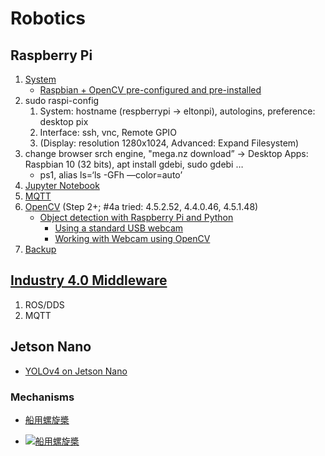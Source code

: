 # Robotics

## Raspberry Pi

1. [System](https://www.raspberrypi.org/software/)
   * [Raspbian + OpenCV pre-configured and pre-installed](https://www.pyimagesearch.com/2016/11/21/raspbian-opencv-pre-configured-and-pre-installed/)
2. sudo raspi-config
   1. System: hostname (respberrypi -> eltonpi), autologins, preference: desktop pix
   2. Interface: ssh, vnc, Remote GPIO
   3. (Display: resolution 1280x1024, Advanced: Expand Filesystem)
3. change browser srch engine,
"mega.nz download” → Desktop Apps: Raspbian 10 (32 bits), apt install gdebi, sudo gdebi …
   * ps1, alias ls=‘ls -GFh —color=auto’
4. [Jupyter Notebook](https://www.instructables.com/Jupyter-Notebook-on-Raspberry-Pi/)
5. [MQTT](https://blog.gtwang.org/iot/raspberry-pi/raspberry-pi-mosquitto-mqtt-broker-iot-integration/)
6. [OpenCV](https://www.pyimagesearch.com/2019/09/16/install-opencv-4-on-raspberry-pi-4-and-raspbian-buster/) (Step 2+; #4a tried: 4.5.2.52, 4.4.0.46, 4.5.1.48)
   * [Object detection with Raspberry Pi and Python](https://medium.datadriveninvestor.com/object-detection-with-raspberry-pi-and-python-bc6b3a1d4972)
     * [Using a standard USB webcam](https://www.raspberrypi.org/documentation/usage/webcams/)
     * [Working with Webcam using OpenCV](https://subscription.packtpub.com/book/hardware_and_creative/9781785285066/7/ch07lvl1sec41/working-with-webcam-using-opencv)
7. [Backup](https://www.raspberrypi.org/documentation/linux/filesystem/backup.md)

## [Industry 4.0 Middleware](https://mediatum.ub.tum.de/doc/1470362/1470362.pdf)

1. ROS/DDS
2. MQTT

## Jetson Nano

* [YOLOv4 on Jetson Nano](https://jkjung-avt.github.io/yolov4/)

### Mechanisms

* [船用螺旋槳](https://www.facebook.com/groups/194618724476829/permalink/856265831645445/)

* [![船用螺旋槳]({})]({https://www.facebook.com/groups/194618724476829/permalink/856265831645445/} "Link Title")


